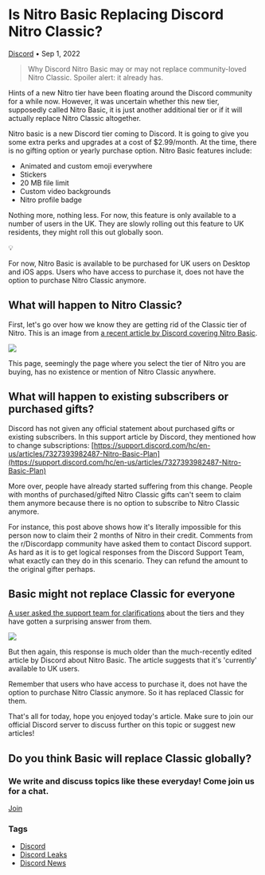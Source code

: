 Is Nitro Basic Replacing Discord Nitro Classic?
===============================================

[Discord](https://netcord.site/tag/discord/) • Sep 1, 2022

[](https://www.facebook.com/sharer/sharer.php?u=https://netcord.site/discord-nitro-basic-replacing-nitro-classic/)[](https://twitter.com/intent/tweet?text=Is%20Nitro%20Basic%20Replacing%20Discord%20Nitro%20Classic%3F&url=https://netcord.site/discord-nitro-basic-replacing-nitro-classic/)

> Why Discord Nitro Basic may or may not replace community-loved Nitro Classic. Spoiler alert: it already has.

Hints of a new Nitro tier have been floating around the Discord community for a while now. However, it was uncertain whether this new tier, supposedly called Nitro Basic, it is just another additional tier or if it will actually replace Nitro Classic altogether.

Nitro basic is a new Discord tier coming to Discord. It is going to give you some extra perks and upgrades at a cost of $2.99/month. At the time, there is no gifting option or yearly purchase option. Nitro Basic features include:

*   Animated and custom emoji everywhere
*   Stickers
*   20 MB file limit
*   Custom video backgrounds
*   Nitro profile badge

Nothing more, nothing less. For now, this feature is only available to a number of users in the UK. They are slowly rolling out this feature to UK residents, they might roll this out globally soon.

💡

For now, Nitro Basic is available to be purchased for UK users on Desktop and iOS apps. Users who have access to purchase it, does not have the option to purchase Nitro Classic anymore.

What will happen to Nitro Classic?
----------------------------------

First, let's go over how we know they are getting rid of the Classic tier of Nitro. This is an image from [a recent article by Discord covering Nitro Basic](https://support.discord.com/hc/en-us/articles/7327393982487-Nitro-Basic-Plan).

![](https://netcord.site/content/images/2022/09/image.png)

This page, seemingly the page where you select the tier of Nitro you are buying, has no existence or mention of Nitro Classic anywhere.

What will happen to existing subscribers or purchased gifts?
------------------------------------------------------------

Discord has not given any official statement about purchased gifts or existing subscribers. In this support article by Discord, they mentioned how to change subscriptions: [https://support.discord.com/hc/en-us/articles/7327393982487-Nitro-Basic-Plan](https://support.discord.com/hc/en-us/articles/7327393982487-Nitro-Basic-Plan)

More over, people have already started suffering from this change. People with months of purchased/gifted Nitro Classic gifts can't seem to claim them anymore because there is no option to subscribe to Nitro Classic anymore.

For instance, this post above shows how it's literally impossible for this person now to claim their 2 months of Nitro in their credit. Comments from the r/Discordapp community have asked them to contact Discord support. As hard as it is to get logical responses from the Discord Support Team, what exactly can they do in this scenario. They can refund the amount to the original gifter perhaps.

Basic might not replace Classic for everyone
--------------------------------------------

[A user asked the support team for clarifications](https://www.reddit.com/r/discordapp/comments/wtlqlw/i_asked_for_clarification_on_nitro_basic_and/) about the tiers and they have gotten a surprising answer from them.

![](https://netcord.site/content/images/2022/09/image-1.png)

But then again, this response is much older than the much-recently edited article by Discord about Nitro Basic. The article suggests that it's 'currently' available to UK users.

Remember that users who have access to purchase it, does not have the option to purchase Nitro Classic anymore. So it has replaced Classic for them.

That's all for today, hope you enjoyed today's article. Make sure to join our official Discord server to discuss further on this topic or suggest new articles!

Do you think Basic will replace Classic globally?
-------------------------------------------------

### We write and discuss topics like these everyday! Come join us for a chat.

[Join](https://discord.gg/F7v3XCwssK)

### Tags

*   [Discord](/tag/discord/ "Discord")
*   [Discord Leaks](/tag/discord-leaks/ "Discord Leaks")
*   [Discord News](/tag/discord-news/ "Discord News")
